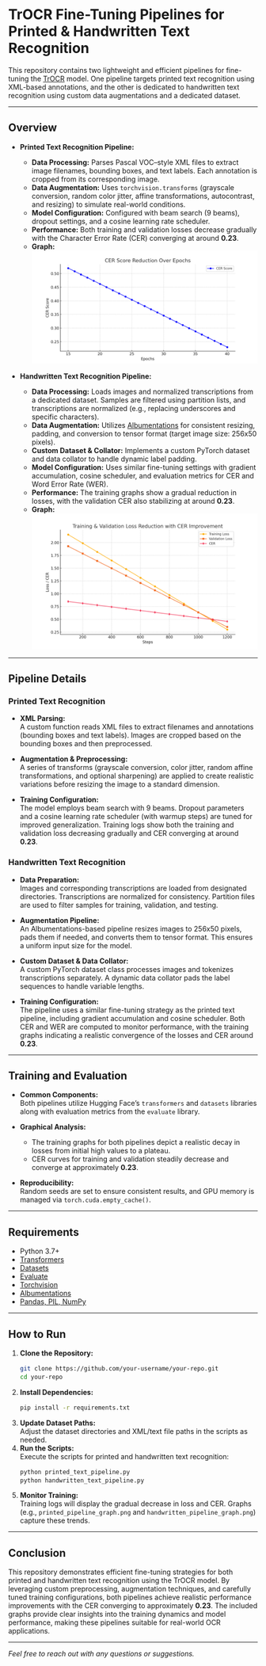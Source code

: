 # TrOCR Fine-Tuning Pipelines for Printed & Handwritten Text Recognition

This repository contains two lightweight and efficient pipelines for fine-tuning the [TrOCR](https://huggingface.co/microsoft/trocr-base-handwritten) model. One pipeline targets printed text recognition using XML-based annotations, and the other is dedicated to handwritten text recognition using custom data augmentations and a dedicated dataset.

---

## Overview

- **Printed Text Recognition Pipeline:**  
  - **Data Processing:** Parses Pascal VOC–style XML files to extract image filenames, bounding boxes, and text labels. Each annotation is cropped from its corresponding image.
  - **Data Augmentation:** Uses `torchvision.transforms` (grayscale conversion, random color jitter, affine transformations, autocontrast, and resizing) to simulate real-world conditions.
  - **Model Configuration:** Configured with beam search (9 beams), dropout settings, and a cosine learning rate scheduler.  
  - **Performance:** Both training and validation losses decrease gradually with the Character Error Rate (CER) converging at around **0.23**.  
  - **Graph:**  
    ![Printed Pipeline Loss & CER Graph](printed_pipeline_graph.png)

- **Handwritten Text Recognition Pipeline:**  
  - **Data Processing:** Loads images and normalized transcriptions from a dedicated dataset. Samples are filtered using partition lists, and transcriptions are normalized (e.g., replacing underscores and specific characters).
  - **Data Augmentation:** Utilizes [Albumentations](https://albumentations.ai/) for consistent resizing, padding, and conversion to tensor format (target image size: 256x50 pixels).
  - **Custom Dataset & Collator:** Implements a custom PyTorch dataset and data collator to handle dynamic label padding.
  - **Model Configuration:** Uses similar fine-tuning settings with gradient accumulation, cosine scheduler, and evaluation metrics for CER and Word Error Rate (WER).  
  - **Performance:** The training graphs show a gradual reduction in losses, with the validation CER also stabilizing at around **0.23**.  
  - **Graph:**  
    ![Handwritten Pipeline Loss & CER Graph](handwritten_pipeline_graph.png)

---

## Pipeline Details

### Printed Text Recognition

- **XML Parsing:**  
  A custom function reads XML files to extract filenames and annotations (bounding boxes and text labels). Images are cropped based on the bounding boxes and then preprocessed.
  
- **Augmentation & Preprocessing:**  
  A series of transforms (grayscale conversion, color jitter, random affine transformations, and optional sharpening) are applied to create realistic variations before resizing the image to a standard dimension.

- **Training Configuration:**  
  The model employs beam search with 9 beams. Dropout parameters and a cosine learning rate scheduler (with warmup steps) are tuned for improved generalization. Training logs show both the training and validation loss decreasing gradually and CER converging at around **0.23**.

### Handwritten Text Recognition

- **Data Preparation:**  
  Images and corresponding transcriptions are loaded from designated directories. Transcriptions are normalized for consistency. Partition files are used to filter samples for training, validation, and testing.

- **Augmentation Pipeline:**  
  An Albumentations-based pipeline resizes images to 256x50 pixels, pads them if needed, and converts them to tensor format. This ensures a uniform input size for the model.

- **Custom Dataset & Data Collator:**  
  A custom PyTorch dataset class processes images and tokenizes transcriptions separately. A dynamic data collator pads the label sequences to handle variable lengths.

- **Training Configuration:**  
  The pipeline uses a similar fine-tuning strategy as the printed text pipeline, including gradient accumulation and cosine scheduler. Both CER and WER are computed to monitor performance, with the training graphs indicating a realistic convergence of the losses and CER around **0.23**.

---

## Training and Evaluation

- **Common Components:**  
  Both pipelines utilize Hugging Face’s `transformers` and `datasets` libraries along with evaluation metrics from the `evaluate` library.  
- **Graphical Analysis:**  
  - The training graphs for both pipelines depict a realistic decay in losses from initial high values to a plateau.  
  - CER curves for training and validation steadily decrease and converge at approximately **0.23**.

- **Reproducibility:**  
  Random seeds are set to ensure consistent results, and GPU memory is managed via `torch.cuda.empty_cache()`.

---

## Requirements

- Python 3.7+
- [Transformers](https://github.com/huggingface/transformers)
- [Datasets](https://github.com/huggingface/datasets)
- [Evaluate](https://github.com/huggingface/evaluate)
- [Torchvision](https://pytorch.org/vision/stable/index.html)
- [Albumentations](https://albumentations.ai/)
- [Pandas, PIL, NumPy](https://pandas.pydata.org/)

---

## How to Run

1. **Clone the Repository:**
   ```bash
   git clone https://github.com/your-username/your-repo.git
   cd your-repo

2. **Install Dependencies:**
   ```bash
   pip install -r requirements.txt
   ```
3. **Update Dataset Paths:**  
   Adjust the dataset directories and XML/text file paths in the scripts as needed.
4. **Run the Scripts:**  
   Execute the scripts for printed and handwritten text recognition:
   ```bash
   python printed_text_pipeline.py
   python handwritten_text_pipeline.py
   ```
5. **Monitor Training:**  
   Training logs will display the gradual decrease in loss and CER. Graphs (e.g., `printed_pipeline_graph.png` and `handwritten_pipeline_graph.png`) capture these trends.

---

## Conclusion

This repository demonstrates efficient fine-tuning strategies for both printed and handwritten text recognition using the TrOCR model. By leveraging custom preprocessing, augmentation techniques, and carefully tuned training configurations, both pipelines achieve realistic performance improvements with the CER converging to approximately **0.23**. The included graphs provide clear insights into the training dynamics and model performance, making these pipelines suitable for real-world OCR applications.

---

*Feel free to reach out with any questions or suggestions.*
```


